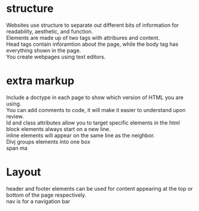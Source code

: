# structure  
Websites use structure to separate out different bits of information for readability, aesthetic, and function.  
Elements are made up of two tags with  attribures and content.  
Head tags contain inforamtion about the page, while the body tag has everything shown in the page.  
You create webpages using text editors.  

# extra markup  
Include a doctype in each page to show which version of HTML you are using.  
You can add comments to code, it will make it easier to understand upon review.  
Id and class attributes allow you to target specific elements in the html  
block elements always start on a new line.  
inline elements will appear on the same line as the neighbor.  
Divj groups elements into one box  
span ma

# Layout  
header and footer elements can be used for content appearing at the top or bottom of the page respectively.  
nav is for a navigation bar
